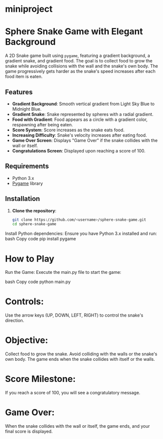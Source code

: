 # miniproject

# Sphere Snake Game with Elegant Background

A 2D Snake game built using `pygame`, featuring a gradient background, a gradient snake, and gradient food. The goal is to collect food to grow the snake while avoiding collisions with the wall and the snake's own body. The game progressively gets harder as the snake's speed increases after each food item is eaten.

## Features

- **Gradient Background**: Smooth vertical gradient from Light Sky Blue to Midnight Blue.
- **Gradient Snake**: Snake represented by spheres with a radial gradient.
- **Food with Gradient**: Food appears as a circle with a gradient color, respawning after being eaten.
- **Score System**: Score increases as the snake eats food.
- **Increasing Difficulty**: Snake's velocity increases after eating food.
- **Game Over Screen**: Displays "Game Over" if the snake collides with the wall or itself.
- **Congratulations Screen**: Displayed upon reaching a score of 100.


## Requirements

- Python 3.x
- [Pygame](https://www.pygame.org) library

## Installation

1. **Clone the repository**:
   ```bash
   git clone https://github.com/<username>/sphere-snake-game.git
   cd sphere-snake-game
Install Python dependencies: Ensure you have Python 3.x installed and run:
bash
Copy code
pip install pygame

# How to Play
Run the Game: Execute the main.py file to start the game:

bash
Copy code
python main.py

# Controls:

Use the arrow keys (UP, DOWN, LEFT, RIGHT) to control the snake's direction.

# Objective:

Collect food to grow the snake.
Avoid colliding with the walls or the snake's own body.
The game ends when the snake collides with itself or the walls.

# Score Milestone:

If you reach a score of 100, you will see a congratulatory message.

# Game Over:

When the snake collides with the wall or itself, the game ends, and your final score is displayed.
